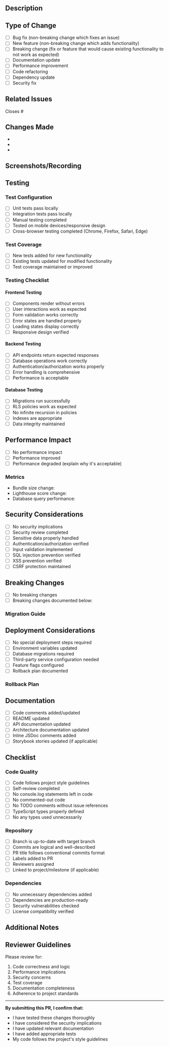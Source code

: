## Description
<!-- Provide a brief description of the changes in this PR -->

## Type of Change
<!-- Mark the relevant option with an "x" -->

- [ ] Bug fix (non-breaking change which fixes an issue)
- [ ] New feature (non-breaking change which adds functionality)
- [ ] Breaking change (fix or feature that would cause existing functionality to not work as expected)
- [ ] Documentation update
- [ ] Performance improvement
- [ ] Code refactoring
- [ ] Dependency update
- [ ] Security fix

## Related Issues
<!-- Link to related issues using #issue_number -->
Closes #

## Changes Made
<!-- List the specific changes made in this PR -->

- 
- 
- 

## Screenshots/Recording
<!-- If applicable, add screenshots or recordings to help explain your changes -->

## Testing
### Test Configuration
- [ ] Unit tests pass locally
- [ ] Integration tests pass locally
- [ ] Manual testing completed
- [ ] Tested on mobile devices/responsive design
- [ ] Cross-browser testing completed (Chrome, Firefox, Safari, Edge)

### Test Coverage
- [ ] New tests added for new functionality
- [ ] Existing tests updated for modified functionality
- [ ] Test coverage maintained or improved

### Testing Checklist
<!-- Mark completed items with an "x" -->

#### Frontend Testing
- [ ] Components render without errors
- [ ] User interactions work as expected
- [ ] Form validation works correctly
- [ ] Error states are handled properly
- [ ] Loading states display correctly
- [ ] Responsive design verified

#### Backend Testing
- [ ] API endpoints return expected responses
- [ ] Database operations work correctly
- [ ] Authentication/authorization works properly
- [ ] Error handling is comprehensive
- [ ] Performance is acceptable

#### Database Testing
- [ ] Migrations run successfully
- [ ] RLS policies work as expected
- [ ] No infinite recursion in policies
- [ ] Indexes are appropriate
- [ ] Data integrity maintained

## Performance Impact
<!-- Describe any performance implications of your changes -->

- [ ] No performance impact
- [ ] Performance improved
- [ ] Performance degraded (explain why it's acceptable)

### Metrics
- Bundle size change: 
- Lighthouse score change: 
- Database query performance: 

## Security Considerations
<!-- List any security implications of your changes -->

- [ ] No security implications
- [ ] Security review completed
- [ ] Sensitive data properly handled
- [ ] Authentication/authorization verified
- [ ] Input validation implemented
- [ ] SQL injection prevention verified
- [ ] XSS prevention verified
- [ ] CSRF protection maintained

## Breaking Changes
<!-- List any breaking changes and migration steps if applicable -->

- [ ] No breaking changes
- [ ] Breaking changes documented below:

### Migration Guide
<!-- If there are breaking changes, provide migration instructions -->

## Deployment Considerations
<!-- List any special deployment considerations -->

- [ ] No special deployment steps required
- [ ] Environment variables updated
- [ ] Database migrations required
- [ ] Third-party service configuration needed
- [ ] Feature flags configured
- [ ] Rollback plan documented

### Rollback Plan
<!-- If needed, describe how to rollback these changes -->

## Documentation
<!-- Check all that apply -->

- [ ] Code comments added/updated
- [ ] README updated
- [ ] API documentation updated
- [ ] Architecture documentation updated
- [ ] Inline JSDoc comments added
- [ ] Storybook stories updated (if applicable)

## Checklist
<!-- Verify all items before submitting the PR -->

### Code Quality
- [ ] Code follows project style guidelines
- [ ] Self-review completed
- [ ] No console.log statements left in code
- [ ] No commented-out code
- [ ] No TODO comments without issue references
- [ ] TypeScript types properly defined
- [ ] No any types used unnecessarily

### Repository
- [ ] Branch is up-to-date with target branch
- [ ] Commits are logical and well-described
- [ ] PR title follows conventional commits format
- [ ] Labels added to PR
- [ ] Reviewers assigned
- [ ] Linked to project/milestone (if applicable)

### Dependencies
- [ ] No unnecessary dependencies added
- [ ] Dependencies are production-ready
- [ ] Security vulnerabilities checked
- [ ] License compatibility verified

## Additional Notes
<!-- Add any additional context, concerns, or notes for reviewers -->

## Reviewer Guidelines
<!-- Instructions for reviewers -->

Please review for:
1. Code correctness and logic
2. Performance implications
3. Security concerns
4. Test coverage
5. Documentation completeness
6. Adherence to project standards

---

**By submitting this PR, I confirm that:**
- I have tested these changes thoroughly
- I have considered the security implications
- I have updated relevant documentation
- I have added appropriate tests
- My code follows the project's style guidelines